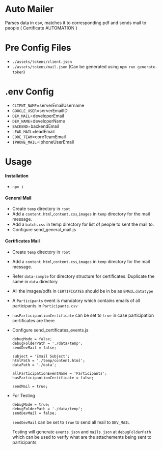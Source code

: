 # Auto Mailer

Parses data in csv, matches it to corresponding pdf and sends mail to people ( Certificate AUTOMATION )

# Pre Config Files

-   `./assets/tokens/client.json`
-   `./assets/tokens/mail.json` (Can be generated using `npm run generate-token`)

# .env Config

-   `CLIENT_NAME`=serverEmailUsername
-   `GOOGLE_USER`=serverEmailID
-   `DEV_MAIL`=developerEmail
-   `DEV_NAME`=developerName
-   `BACKEND`=backendEmail
-   `LEAD_MAIL`=leadEmail
-   `CORE_TEAM`=coreTeamEmail
-   `IPHONE_MAIL`=iphoneUserEmail

# Usage

#### Installation

-   `npm i`

#### General Mail

-   Create `temp` directory in `root`
-   Add a `content.html`,`content.css`,`images` in `temp` directory for the mail message.
-   Add a `batch.css` in temp directory for list of people to sent the mail to.
-   Configure send_general_mail.js

#### Certificates Mail

-   Create `temp` directory in `root`
-   Add a `content.html`,`content.css`,`images` in `temp` directory for the mail message.
-   Refer `data-sample` for directory structure for certificates. Duplicate the same in `data` directory
-   All the images/pdfs in `CERTIFICATES` should be in be as `EMAIL`.`datatype`
-   A `Participants` event is mandatory which contains emails of all participants in `Participants.csv`
-   `hasParticipantionCertificate` can be set to `true` in case participation certificates are there
-   Configure send_certificates_events.js

    ```
    debugMode = false;
    debugFolderPath = './data/temp';
    sendDevMail = false;

    subject = 'Email Subject';
    htmlPath = './temp/content.html';
    dataPath = './data';

    allParticipationEventName = 'Participants';
    hasParticipantionCertificate = false;

    sendMail = true;
    ```

-   For Testing

    ```
    debugMode = true;
    debugFolderPath = './data/temp';
    sendDevMail = false;
    ```

    `sendDevMail` can be set to `true` to send all mail to `DEV_MAIL`

    Testing will generate `events.json` and `mails.json` at `debugFolderPath` which can be used to verify what are the attachements being sent to participants
